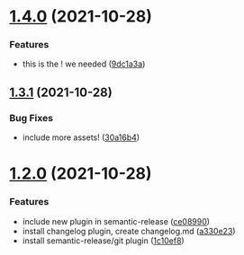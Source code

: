 # [1.4.0](https://github.com/LeoCantThinkOfAName/test-auto-release/compare/v1.3.1...v1.4.0) (2021-10-28)


### Features

* this is the ! we needed ([9dc1a3a](https://github.com/LeoCantThinkOfAName/test-auto-release/commit/9dc1a3ae291c02aaae122f82e0d3a27e8d37ed4b))

## [1.3.1](https://github.com/LeoCantThinkOfAName/test-auto-release/compare/v1.3.0...v1.3.1) (2021-10-28)


### Bug Fixes

* include more assets! ([30a16b4](https://github.com/LeoCantThinkOfAName/test-auto-release/commit/30a16b4d589bfd2550f6ab1e4d3d3a45a638650a))

# [1.2.0](https://github.com/LeoCantThinkOfAName/test-auto-release/compare/v1.1.1...v1.2.0) (2021-10-28)


### Features

* include new plugin in semantic-release ([ce08990](https://github.com/LeoCantThinkOfAName/test-auto-release/commit/ce08990cef21fc00d52ffb7b0c78d6ed8c6b8ac3))
* install changelog plugin, create changelog.md ([a330e23](https://github.com/LeoCantThinkOfAName/test-auto-release/commit/a330e23c2b4536f367bf911155608966b0d968a4))
* install semantic-release/git plugin ([1c10ef8](https://github.com/LeoCantThinkOfAName/test-auto-release/commit/1c10ef8153eeeb8b30efb38048d9ee50beb1637e))
